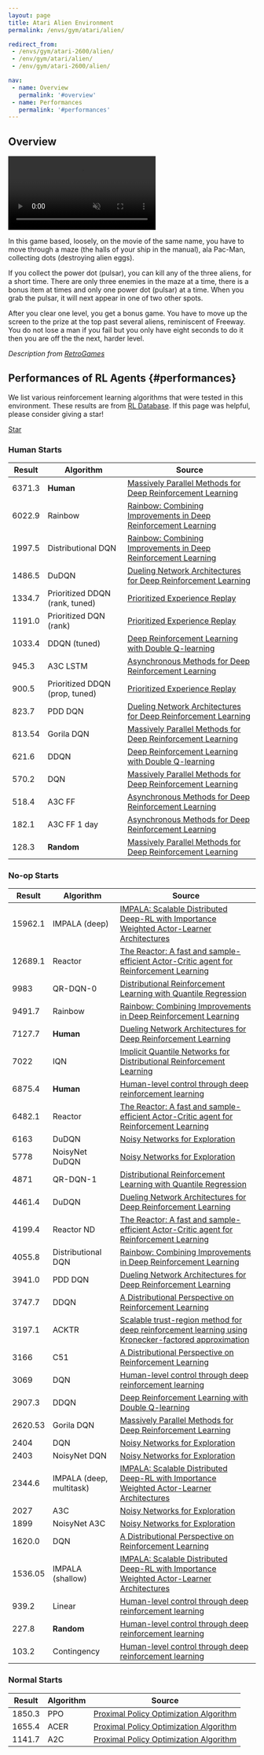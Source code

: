 ```yaml
---
layout: page
title: Atari Alien Environment
permalink: /envs/gym/atari/alien/

redirect_from:
 - /envs/gym/atari-2600/alien/
 - /env/gym/atari/alien/
 - /env/gym/atari-2600/alien/

nav:
 - name: Overview
   permalink: '#overview'
 - name: Performances
   permalink: '#performances'
---
```



## Overview

<video autoplay muted loop controls>
  <source src="{{ 'assets/_pages/envs/gym/atari/alien.mp4' | absolute_url }}" type="video/mp4">
</video>

In this game based, loosely, on the movie of the same name, you have to move through a maze (the halls of your ship in the manual), ala Pac-Man, collecting dots (destroying alien eggs).

If you collect the power dot (pulsar), you can kill any of the three aliens, for a short time. There are only three enemies in the maze at a time, there is a bonus item at times and only one power dot (pulsar) at a time. When you grab the pulsar, it will next appear in one of two other spots.

After you clear one level, you get a bonus game. You have to move up the screen to the prize at the top past several aliens, reminiscent of Freeway. You do not lose a man if you fail but you only have eight seconds to do it then you are off the the next, harder level.

*Description from [RetroGames](https://www.retrogames.cz/play_251-Atari2600.php)*


## Performances of RL Agents {#performances}

We list various reinforcement learning algorithms that were tested in this environment. These results are from [RL Database](https://github.com/seungjaeryanlee/rldb). If this page was helpful, please consider giving a star!

<!-- Place this tag where you want the button to render. -->
<a class="github-button" href="https://github.com/seungjaeryanlee/rldb" data-icon="octicon-star" data-size="large" data-show-count="true" aria-label="Star seungjaeryanlee/rldb on GitHub">Star</a>
<!-- Place this tag in your head or just before your close body tag. -->
<script async defer src="https://buttons.github.io/buttons.js"></script>

### Human Starts

| Result | Algorithm | Source |
|--------|-----------|--------|
| 6371.3 | **Human** | [Massively Parallel Methods for Deep Reinforcement Learning](https://arxiv.org/abs/1507.04296) |
| 6022.9 | Rainbow | [Rainbow: Combining Improvements in Deep Reinforcement Learning](https://arxiv.org/abs/1710.02298) |
| 1997.5 | Distributional DQN | [Rainbow: Combining Improvements in Deep Reinforcement Learning](https://arxiv.org/abs/1710.02298) |
| 1486.5 | DuDQN | [Dueling Network Architectures for Deep Reinforcement Learning](https://arxiv.org/abs/1511.06581) |
| 1334.7 | Prioritized DDQN (rank, tuned) | [Prioritized Experience Replay](https://arxiv.org/abs/1511.05952) |
| 1191.0 | Prioritized DQN (rank) | [Prioritized Experience Replay](https://arxiv.org/abs/1511.05952) |
| 1033.4 | DDQN (tuned) | [Deep Reinforcement Learning with Double Q-learning](https://arxiv.org/abs/1509.06461) |
| 945.3 | A3C LSTM | [Asynchronous Methods for Deep Reinforcement Learning](https://arxiv.org/abs/1602.01783) |
| 900.5 | Prioritized DDQN (prop, tuned) | [Prioritized Experience Replay](https://arxiv.org/abs/1511.05952) |
| 823.7 | PDD DQN | [Dueling Network Architectures for Deep Reinforcement Learning](https://arxiv.org/abs/1511.06581) |
| 813.54 | Gorila DQN | [Massively Parallel Methods for Deep Reinforcement Learning](https://arxiv.org/abs/1507.04296) |
| 621.6 | DDQN | [Deep Reinforcement Learning with Double Q-learning](https://arxiv.org/abs/1509.06461) |
| 570.2 | DQN | [Massively Parallel Methods for Deep Reinforcement Learning](https://arxiv.org/abs/1507.04296) |
| 518.4 | A3C FF | [Asynchronous Methods for Deep Reinforcement Learning](https://arxiv.org/abs/1602.01783) |
| 182.1 | A3C FF 1 day | [Asynchronous Methods for Deep Reinforcement Learning](https://arxiv.org/abs/1602.01783) |
| 128.3 | **Random** | [Massively Parallel Methods for Deep Reinforcement Learning](https://arxiv.org/abs/1507.04296) |


### No-op Starts

| Result | Algorithm | Source |
|--------|-----------|--------|
| 15962.1 | IMPALA (deep) | [IMPALA: Scalable Distributed Deep-RL with Importance Weighted Actor-Learner Architectures](https://arxiv.org/abs/1802.01561) |
| 12689.1 | Reactor | [The Reactor: A fast and sample-efficient Actor-Critic agent for Reinforcement Learning](https://arxiv.org/abs/1704.04651) |
| 9983 | QR-DQN-0 | [Distributional Reinforcement Learning with Quantile Regression](https://arxiv.org/abs/1710.10044) |
| 9491.7 | Rainbow | [Rainbow: Combining Improvements in Deep Reinforcement Learning](https://arxiv.org/abs/1710.02298) |
| 7127.7 | **Human** | [Dueling Network Architectures for Deep Reinforcement Learning](https://arxiv.org/abs/1511.06581) |
| 7022 | IQN | [Implicit Quantile Networks for Distributional Reinforcement Learning](https://arxiv.org/abs/1806.06923) |
| 6875.4 | **Human** | [Human-level control through deep reinforcement learning](https://arxiv.org/abs/1806.06923) |
| 6482.1 | Reactor | [The Reactor: A fast and sample-efficient Actor-Critic agent for Reinforcement Learning](https://arxiv.org/abs/1704.04651) |
| 6163 | DuDQN | [Noisy Networks for Exploration](https://arxiv.org/abs/1706.10295) |
| 5778 | NoisyNet DuDQN | [Noisy Networks for Exploration](https://arxiv.org/abs/1706.10295) |
| 4871 | QR-DQN-1 | [Distributional Reinforcement Learning with Quantile Regression](https://arxiv.org/abs/1710.10044) |
| 4461.4 | DuDQN | [Dueling Network Architectures for Deep Reinforcement Learning](https://arxiv.org/abs/1511.06581) |
| 4199.4 | Reactor ND | [The Reactor: A fast and sample-efficient Actor-Critic agent for Reinforcement Learning](https://arxiv.org/abs/1704.04651) |
| 4055.8 | Distributional DQN | [Rainbow: Combining Improvements in Deep Reinforcement Learning](https://arxiv.org/abs/1710.02298) |
| 3941.0 | PDD DQN | [Dueling Network Architectures for Deep Reinforcement Learning](https://arxiv.org/abs/1511.06581) |
| 3747.7 | DDQN | [A Distributional Perspective on Reinforcement Learning](https://arxiv.org/abs/1707.06887) |
| 3197.1 | ACKTR | [Scalable trust-region method for deep reinforcement learning using Kronecker-factored approximation](https://arxiv.org/abs/1708.05144) |
| 3166 | C51 | [A Distributional Perspective on Reinforcement Learning](https://arxiv.org/abs/1707.06887) |
| 3069 | DQN | [Human-level control through deep reinforcement learning](https://arxiv.org/abs/1707.06887) |
| 2907.3 | DDQN | [Deep Reinforcement Learning with Double Q-learning](https://arxiv.org/abs/1509.06461) |
| 2620.53 | Gorila DQN | [Massively Parallel Methods for Deep Reinforcement Learning](https://arxiv.org/abs/1507.04296) |
| 2404 | DQN | [Noisy Networks for Exploration](https://arxiv.org/abs/1706.10295) |
| 2403 | NoisyNet DQN | [Noisy Networks for Exploration](https://arxiv.org/abs/1706.10295) |
| 2344.6 | IMPALA (deep, multitask) | [IMPALA: Scalable Distributed Deep-RL with Importance Weighted Actor-Learner Architectures](https://arxiv.org/abs/1802.01561) |
| 2027 | A3C | [Noisy Networks for Exploration](https://arxiv.org/abs/1706.10295) |
| 1899 | NoisyNet A3C | [Noisy Networks for Exploration](https://arxiv.org/abs/1706.10295) |
| 1620.0 | DQN | [A Distributional Perspective on Reinforcement Learning](https://arxiv.org/abs/1707.06887) |
| 1536.05 | IMPALA (shallow) | [IMPALA: Scalable Distributed Deep-RL with Importance Weighted Actor-Learner Architectures](https://arxiv.org/abs/1802.01561) |
| 939.2 | Linear | [Human-level control through deep reinforcement learning](https://arxiv.org/abs/1802.01561) |
| 227.8 | **Random** | [Human-level control through deep reinforcement learning](https://arxiv.org/abs/1802.01561) |
| 103.2 | Contingency | [Human-level control through deep reinforcement learning](https://arxiv.org/abs/1802.01561) |


### Normal Starts

| Result | Algorithm | Source |
|--------|-----------|--------|
| 1850.3 | PPO | [Proximal Policy Optimization Algorithm](https://arxiv.org/abs/1707.06347) |
| 1655.4 | ACER | [Proximal Policy Optimization Algorithm](https://arxiv.org/abs/1707.06347) |
| 1141.7 | A2C | [Proximal Policy Optimization Algorithm](https://arxiv.org/abs/1707.06347) |

